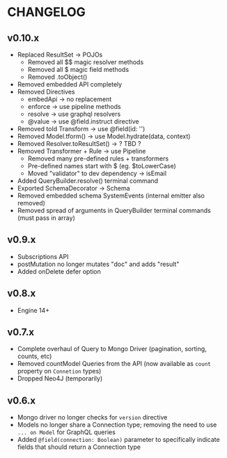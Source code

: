 # CHANGELOG

## v0.10.x
- Replaced ResultSet -> POJOs
  - Removed all $$ magic resolver methods
  - Removed all $ magic field methods
  - Removed .toObject()
- Removed embedded API completely
- Removed Directives
  - embedApi -> no replacement
  - enforce -> use pipeline methods
  - resolve -> use graphql resolvers
  - @value -> use @field.instruct directive
- Removed toId Transform -> use @field(id: '')
- Removed Model.tform() -> use Model.hydrate(data, context)
- Removed Resolver.toResultSet() -> ? TBD ?
- Removed Transformer + Rule -> use Pipeline
  - Removed many pre-defined rules + transformers
  - Pre-defined names start with $ (eg. $toLowerCase)
  - Moved "validator" to dev dependency -> isEmail
- Added QueryBuilder.resolve() terminal command
- Exported SchemaDecorator -> Schema
- Removed embedded schema SystemEvents (internal emitter also removed)
- Removed spread of arguments in QueryBuilder terminal commands (must pass in array)

## v0.9.x
- Subscriptions API
- postMutation no longer mutates "doc" and adds "result"
- Added onDelete defer option

## v0.8.x
- Engine 14+

## v0.7.x
- Complete overhaul of Query to Mongo Driver (pagination, sorting, counts, etc)
- Removed countModel Queries from the API (now available as `count` property on `Connetion` types)
- Dropped Neo4J (temporarily)

## v0.6.x
- Mongo driver no longer checks for `version` directive
- Models no longer share a Connection type; removing the need to use `... on Model` for GraphQL queries
- Added `@field(connection: Boolean)` parameter to specifically indicate fields that should return a Connection type
